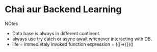 # Chai aur Backend Learning 

NOtes
* Data base is always in different continent.
* always use try catch or async await  whenever interacting with DB.
* iife = immedietaly invoked function expression = (()=>{})()
